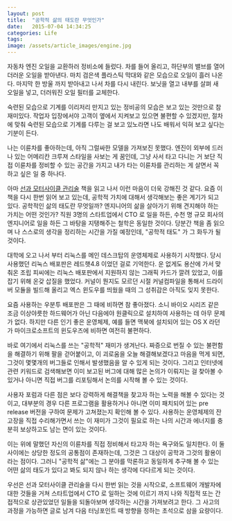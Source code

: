 ```yaml
---
layout: post
title:  "공학적 삶의 태도란 무엇인가"
date:   2015-07-04 14:34:25
categories: Life
tags: 
image: /assets/article_images/engine.jpg
---
```


자동차 엔진 오일을 교환하러 정비소에 들렀다. 차를 들어 올리고, 하단부의 밸브를 열어 더러운 오일을 받아낸다. 마치 검은색 플라스틱 막대와 같은 모습으로 오일이 흘러 나온다. 마지막 한 방울 까지 받아내고 나서 차를 다시 내린다. 보닛을 열고 내부를 살펴 새 오일을 넣고, 더러워진 오일 필터를 교체한다.

숙련된 모습으로 기계를 이리저리 만지고 있는 정비공의 모습은 보고 있는 것만으로 참 재미있다. 작업자 입장에서야 고객이 옆에서 지켜보고 있으면 불편할 수 있겠지만, 절차에 맞춰 숙련된 모습으로 기계를 다루는 걸 보고 있노라면 나도 배워서 익혀 보고 싶다는 기분이 든다.

나는 이륜차를 좋아하는데, 아직 그럴싸한 모델을 가져보진 못했다. 엔진이 외부에 드러나 있는 어메리칸 크루져 스타일을 사보는 게 꿈인데, 그냥 사서 타고 다니는 거 보단 직접 이륜차를 정비할 수 있는 공간을 가지고 내가 타는 이륜차를 관리하는 게 살면서 꼭 하고 싶은 일 중 하나다.

아마 [선과 모터사이클 관리술](https://realgsong.wordpress.com/2013/07/09/%EC%84%A0%EA%B3%BC-%EB%AA%A8%ED%84%B0%EC%82%AC%EC%9D%B4%ED%81%B4-%EA%B4%80%EB%A6%AC%EC%88%A0/) 책을 읽고 나서 이런 마음이 더욱 강해진 것 같다. 요즘 이 책을 다시 한번 읽어 보고 있는데, 공학적 가치에 대해서 생각해보는 좋은 계기가 되고 있다. 공학적인 삶의 태도란 무엇일까? 엔지니어의 삶을 살아가기 위해 견지해야 하는 가치는 어떤 것인가? 직원 3명의 스타트업에서 CTO 로 일을 하든, 수천 명 규모 회사의 엔지니어로 일을 하든 그 바탕을 지탱해주는 철학은 동일한 것이다. 당분간 책을 좀 읽으며 나 스스로의 생각을 정리하는 시간을 가질 예정인데, "공학적 태도" 가 그 화두가 될 것이다.

대학에 오고 나서 부터 리눅스를 메인 데스크탑의 운영체제로 사용하기 시작했다. 당시 사용했던 리눅스 배포판은 레드햇4.8 이었던 걸로 기억한다. 운 없게도 용산에 가서 맞춰온 조립 피씨에는 리눅스 배포판에서 지원하지 않는 그래픽 카드가 깔려 있었고, 이를 잡기 위해 온갖 삽질을 했었다. 커널이 뭔지도 모르던 시절 커널컴파일을 통해서 드라이버 모듈을 빌드해 올리고 엑스 윈도우를 띄웠을 때의 그 성취감은 아직도 잊지 못한다.

요즘 사용하는 우분투 배포판은 그 때에 비하면 참 좋아졌다. 소니 바이오 시리즈 같은 조금 이상야릇한 하드웨어가 아닌 다음에야 원클릭으로 설치하여 사용하는 데 아무 문제가 없다. 하지만 다른 인기 좋은 운영체제, 예를 들면 맥북에 설치되어 있는 OS X 라던가 마이크로소프트의 윈도우즈에 비하면 여전히 불편하다.

바로 여기에서 리눅스를 쓰는 "공학적" 재미가 생겨난다. 짜증으로 번질 수 있는 불편함을 해결하기 위해 팔을 걷어붙이고, 이 괴로움을 오늘 해결해보겠다고 마음을 먹게 되면, 그것이 몇몇개의 버그들로 인해서 발생했음을 알 수 있게 되는 것이다. 그리고 인터넷에 관련 키워드로 검색해보면 이미 보고된 버그에 대해 많은 논의가 이뤄지는 걸 찾아볼 수 있거나 아니면 직접 버그를 리포팅해서 논의를 시작해 볼 수 있는 것이다.

사용자 포럼과 다른 점은 보다 강력하게 해결책을 찾고자 하는 노력을 해볼 수 있다는 것이고, 대부분의 경우 다른 프로그램을 활용하거나 아니면 이미 패치되어 있는 pre release 버전을 구하여 문제가 고쳐졌는지 확인해 볼 수 있다. 사용하는 운영체제의 잔고장을 직접 수리해가면서 쓰는 이 재미가 그것이 필요로 하는 나의 시간과 에너지를 충분히 보상하고도 남는 면이 있는 것이다.

이는 위에 말했던 자신의 이륜차를 직접 정비해서 타고자 하는 욕구와도 일치한다. 이 둘 사이에는 상당한 정도의 공통점이 존재하는데, 그것은 그 대상이 공학과 그것의 활용이라는 점이다. 그러니 "공학적 삶"에는 그 분야를 막론하고 동일하게 추구해 볼 수 있는 어떤 삶의 태도가 있다고 봐도 되지 않나 하는 생각에 다다르게 되는 것이다.

우선은 선과 모터사이클 관리술을 다시 한번 읽는 것을 시작으로, 소프트웨어 개발자에 대한 것들을 거쳐 스타트업에서 CTO 로 일하는 것에 이르기 까지 나와 직접적 또는 간접적으로 상관있었던 일들을 되돌아보며 생각하는 시간을 가져보려고 한다. 그 사고의 과정을 가능하면 글로 남겨 다음 터닝포인트 때 방향을 정하는 초석으로 삼을 요량이다.
